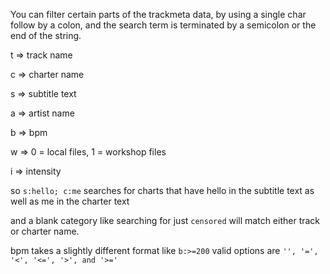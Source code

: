 You can filter certain parts of the trackmeta data, by using a single char follow by a colon, and the search term is terminated by a semicolon or the end of the string.

t => track name

c => charter name

s => subtitle text

a => artist name

b => bpm

w => 0 = local files, 1 = workshop files

i => intensity

so `s:hello; c:me` searches for charts that have hello in the subtitle text as well as me in the charter text 

and a blank category like searching for just `censored` will match either track or charter name.

bpm takes a slightly different format like `b:>=200` valid options are `'', '=', '<', '<=', '>', and '>='`
